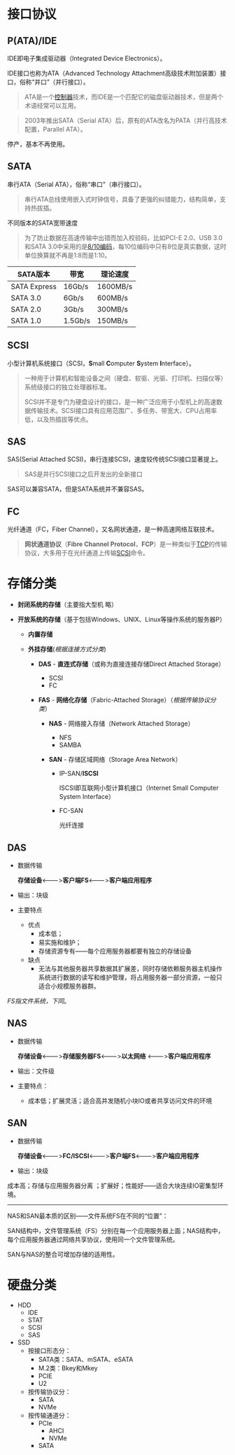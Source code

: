 # 接口协议

## P(ATA)/IDE

IDE即电子集成驱动器（Integrated Device Electronics）。

IDE接口也称为ATA（Advanced Technology Attachment高级技术附加装置）接口，俗称“并口”（并行接口）。

> ATA是一个[控制器](https://zh.wikipedia.org/wiki/%E6%8E%A7%E5%88%B6%E5%99%A8)技术，而IDE是一个匹配它的磁盘驱动器技术，但是两个术语经常可以互用。

> 2003年推出SATA（Serial ATA）后，原有的ATA改名为PATA（并行高技术配置，Parallel ATA）。

停产，基本不再使用。

## SATA

串行ATA（Serial ATA），俗称“串口”（串行接口）。

> 串行ATA总线使用嵌入式时钟信号，具备了更强的纠错能力，结构简单，支持热拔插。

不同版本的SATA宽带速度

> 为了防止数据在高速传输中出错而加入校验码，比如PCI-E 2.0、USB 3.0和SATA 3.0中采用的是[8/10编码](https://zh.wikipedia.org/wiki/8b/10b)，每10位编码中只有8位是真实数据，这时单位换算就不再是1:8而是1:10。

| SATA版本     | 带宽    | 理论速度 |
| ------------ | ------- | -------- |
| SATA Express | 16Gb/s  | 1600MB/s |
| SATA 3.0     | 6Gb/s   | 600MB/s  |
| SATA 2.0     | 3Gb/s   | 300MB/s  |
| SATA 1.0     | 1.5Gb/s | 150MB/s  |

## SCSI

小型计算机系统接口（SCSI，**S**mall **C**omputer **S**ystem **I**nterface）。

> 一种用于计算机和智能设备之间（硬盘、软驱、光驱、打印机、扫描仪等）系统级接口的独立处理器标准。
>
> SCSI并不是专门为硬盘设计的接口，是一种广泛应用于小型机上的高速数据传输技术。SCSI接口具有应用范围广、多任务、带宽大、CPU占用率低，以及热插拔等优点。

## SAS

SAS(Serial Attached SCSI)，串行连接SCSI，速度较传统SCSI接口显著提上。

> SAS是并行SCSI接口之后开发出的全新接口

SAS可以兼容SATA，但是SATA系统并不兼容SAS。

## FC

光纤通道（FC，Fiber Channel），又名网状通道，是一种高速网络互联技术。

> **网状通道协议**（**Fibre Channel Protocol**，**FCP**）是一种类似于[TCP](https://zh.wikipedia.org/wiki/TCP)的传输协议，大多用于在光纤通道上传输[SCSI](https://zh.wikipedia.org/wiki/SCSI)命令。

# 存储分类

- **封闭系统的存储**（主要指大型机 略）

- **开放系统的存储**（基于包括Windows、UNIX、Linux等操作系统的服务器P）

  - **内置存储**

  - **外挂存储**(*根据连接方式分类*)

    - **DAS** - **直连式存储**（或称为直接连接存储Direct Attached Storage） 

      - SCSI
      - FC

    - **FAS** - **网络化存储**（Fabric-Attached Storage）（*根据传输协议分类*）

      - **NAS** - 网络接入存储（Network Attached Storage）

        - NFS
        - SAMBA

      - **SAN** - 存储区域网络（Storage Area Network）

        - IP-SAN/**ISCSI**

          ISCSI即互联网小型计算机接口（Internet Small Computer System Interface）

        - FC-SAN

          光纤连接

## DAS 

- 数据传输

  **存储设备**<--->**客户端FS**<--->**客户端应用程序**

- 输出：块级
- 主要特点
  - 优点
    - 成本低；
    - 易实施和维护；
    - 存储资源专有——每个应用服务器都要有独立的存储设备
  - 缺点
    - 无法与其他服务器共享数据其扩展差，同时存储依赖服务器主机操作系统进行数据的读写和维护管理，将占用服务器一部分资源，一般只适合小规模服务器群。

*FS指文件系统，下同*。

## NAS

- 数据传输

  **存储设备**<--->**存储服务器FS**<--->**以太网络** <--->**客户端应用程序**

- 输出：文件级

- 主要特点：
  - 成本低；扩展灵活；适合高并发随机小块IO或者共享访问文件的环境

## SAN

- 数据传输

  **存储设备**<--->**FC/ISCSI**<--->**客户端FS**<--->**客户端应用程序**

- 输出：块级

成本高；存储与应用服务器分离 ；扩展好；性能好——适合大块连续IO密集型环境。

----

NAS和SAN最本质的区别——文件系统FS在不同的“位置”：

SAN结构中，文件管理系统（FS）分别在每一个应用服务器上面；NAS结构中，每个应用服务器通过网络共享协议，使用同一个文件管理系统。

SAN与NAS的整合可增加存储的适用性。

# 硬盘分类

- HDD
  - IDE
  - STAT
  - SCSI
  - SAS
- SSD
  - 按接口形态分：
    - SATA类：SATA、mSATA、eSATA
    - M.2类：Bkey和Mkey
    - PCIE
    - U2
  - 按传输协议分：
    - SATA
    - NVMe
  - 按传输通道分：
    - PCIe
      - AHCI
      - NVMe
    - SATA